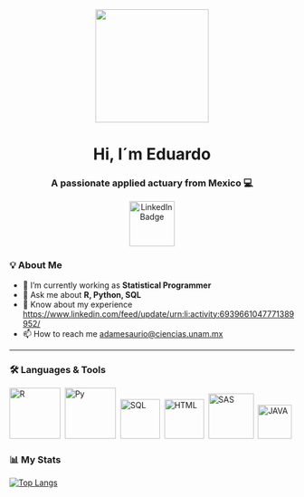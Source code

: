 <div id="header" align="center">
  <img src="https://www.cloudyml.com/wp-content/uploads/2022/06/1ca74946ed770bb635e4de4711bd861f.gif" width = "200" />
  <h1 align = "center" >Hi, I´m Eduardo </h1>
  <h3 align = "center" >A passionate applied actuary from Mexico 💻 </h3> 
</div>
  
<div id="badges" align="center">  
  <a href = "https://www.linkedin.com/in/eduardo-adame-s/" >
     <img src="https://media.tenor.com/KOki-OrS24AAAAAC/linkedin.gif"  width = "80" 
          alt= "LinkedIn Badge"/>
  </a>
 </div>

###  💡 About Me

* 🔭 I’m currently working as **Statistical Programmer** 
* 💬 Ask me about **R, Python, SQL**
* 📑 Know about my experience https://www.linkedin.com/feed/update/urn:li:activity:6939661047771389952/
* 📫 How to reach me adamesaurio@ciencias.unam.mx
---
### 🛠 Languages & Tools
<div align ="left" 
     <div>
          <img src="https://i.ytimg.com/vi/9-RrkJQQYqY/maxresdefault.jpg" title="RStudio" alt="R" width="90" heigth="40"/>&nbsp;
          <img src="https://wallpapercave.com/dwp1x/wp8042506.jpg" title="Python" alt="Py" width="90" heigth="45"/>&nbsp;
          <img src="https://www.tshirtgeek.com.br/wp-content/uploads/2021/09/com037-scaled.jpg" title="SQL" alt="SQL" width="70" heigth="30"/>&nbsp;
          <img src="https://png.pngtree.com/png-clipart/20190705/original/pngtree-html-file-document-icon-png-image_4191317.jpg" title="HTML" alt="HTML" width="70" heigth="30"/>&nbsp;
          <img src="https://www.ciobulletin.com/assets/home_image/ciobulletin-saas-institute-biggest-campaign.jpg" title="SAS" alt="SAS" width="80" heigth="40"/>&nbsp;
          <img src="https://tshirtgeek.co/wp-content/uploads/2021/06/com027.jpg" title="JAVA" alt="JAVA" width="60" heigth="40"/>&nbsp;
     </div>
</div>     


### 📊 My Stats
[![Top Langs](https://github-readme-stats.vercel.app/api/top-langs/?username=EduardoAdame&langs_count=8&theme=dark#gh-dark-mode-only)](https://github.com/anuraghazra/github-readme-stats)
